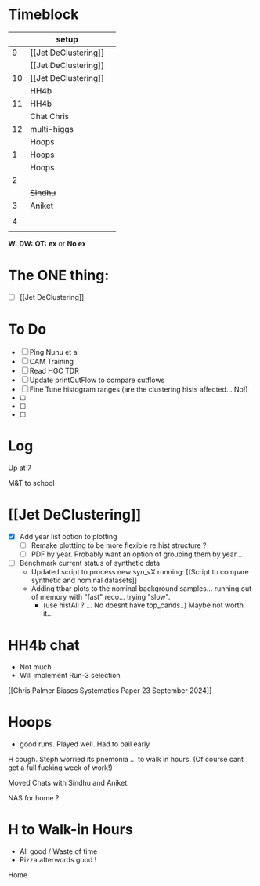 # Timeblock

|     | setup                |     |
| --- | -------------------- | --- |
| 9   | [[Jet DeClustering]] |     |
|     | [[Jet DeClustering]] |     |
| 10  | [[Jet DeClustering]] |     |
|     | HH4b                 |     |
| 11  | HH4b                 |     |
|     | Chat Chris           |     |
| 12  | multi-higgs          |     |
|     | Hoops                |     |
| 1   | Hoops                |     |
|     | Hoops                |     |
| 2   |                      |     |
|     | ~~Sindhu~~           |     |
| 3   | ~~Aniket~~           |     |
|     |                      |     |
| 4   |                      |     |
|     |                      |     |

**W:**
**DW:**
**OT:**
**ex** or **No ex**

# The ONE thing: 
- [ ] [[Jet DeClustering]]


# To Do
- [ ] Ping Nunu et al
- [ ] CAM Training
- [ ] Read HGC TDR
- [ ] Update printCutFlow to compare cutflows
- [ ] Fine Tune histogram ranges (are the clustering hists affected... No!)
- [ ] 
- [ ] 
- [ ] 


# Log

Up at 7 

M&T to school 


# [[Jet DeClustering]]
- [x] Add year list option to plotting
	- [ ] Remake plottting to be more flexible re:hist structure ? 
	- [ ] PDF by year. Probably want an option of grouping them by year...
- [ ] Benchmark current status of synthetic data
	- Updated script to process new syn_vX running: 
		[[Script to compare synthetic and nominal datasets]]
	- Adding ttbar plots to the nominal background samples... running out of memory with "fast" reco... trying "slow".
		- (use histAll ? ... No doesnt have top_cands..) Maybe not worth it...

# HH4b chat
- Not much 
- Will implement Run-3 selection

[[Chris Palmer Biases Systematics Paper 23 September 2024]]


# Hoops
- good runs. Played well.  Had to bail early

H cough. Steph worried its pnemonia ... to walk in hours. 
(Of course cant get a full fucking week of work!)


Moved Chats with Sindhu and Aniket.

NAS for home ? 

# H to Walk-in Hours
- All good / Waste of time
- Pizza afterwords good ! 

Home

